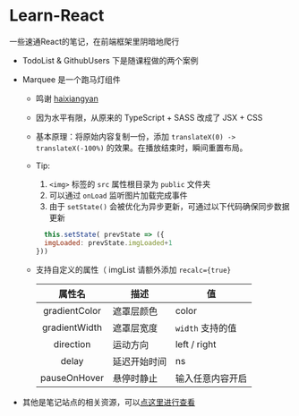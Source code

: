 # Learn-React

一些速通React的笔记，在前端框架里阴暗地爬行

- TodoList & GithubUsers 下是随课程做的两个案例

- Marquee 是一个跑马灯组件
  
  - 鸣谢 [haixiangyan](https://github.com/haixiangyan)
  
  - 因为水平有限，从原来的 TypeScript + SASS 改成了 JSX + CSS
  
  - 基本原理：将原始内容复制一份，添加 `translateX(0) -> translateX(-100%)` 的效果。在播放结束时，瞬间重置布局。
  
  - Tip:
  
    1. `<img>` 标签的 `src` 属性根目录为 `public` 文件夹
    2. 可以通过 `onLoad` 监听图片加载完成事件
    3. 由于 `setState()` 会被优化为异步更新，可通过以下代码确保同步数据更新
      ```js
        this.setState( prevState => ({
        imgLoaded: prevState.imgLoaded+1
      }))
      ```
      
  - 支持自定义的属性（ imgList 请额外添加 `recalc={true}`
    
    | 属性名 | 描述 | 值 |
    | :---: | --- | -- |
    |gradientColor| 遮罩层颜色| color |
    |gradientWidth | 遮罩层宽度 | `width` 支持的值 |
    |direction | 运动方向 | left / right |
    |delay| 延迟开始时间 | ns |
    | pauseOnHover | 悬停时静止 | 输入任意内容开启|

- 其他是笔记站点的相关资源，可以[点这里进行查看](https://triplepiers.github.io/Learn-React/)
